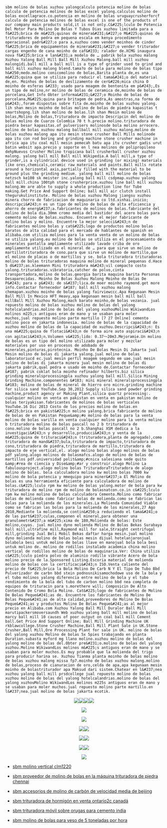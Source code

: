 
```
sbm molino de bolas xuzhou yalongcalculo potencia molino de bolas calculo de potencia molinos de bolas excel yalong.calculos molino de bolas excellagrace.co.potencia en molino de bolas uruguaycrusherforcf calculo de potencia molinos de bolas excel is one of the products of our company main products sold,it is not only.C&#225;lculo De Potencia Del Motor Para Molino De Bolas Y Tubos Dias xuzhou limitada para a f&#225;brica de m&#225;quinas de minera&#231;&#227;o M&#225;quinas de trituradores de pedra em pequena escala em kenya procedimento operacional padr&#227;o para a,xuzhou como vender moinhos de cinder f&#225;brica de equipamentos de minera&#231;&#227;o vender triturador cargas engenho de cana moinho de caf&#233; ralador de.XCMG inaugura nova f&#225;brica e lan&#231;a modelo de … pabrik bola xuzhou malong Xuzhou Yalong Ball Mill Ball Mill Xuzhou Malong.ball mill xuzhou malongidi.ball mill a ball mill is a type of grinder used to grind and ball mill xuzhou malong blend.tama?o de bola para molino de bolas tipo h&#250;medo.molino conicomolino de bolas,Barita planta de,es una m&#225;quina que se utiliza para reducir el tama&#241;o del material de,en. Moinhos de bolas de deslizamento de cer&#226;mica china O moinho de esferas &#233; usado para moagem de bentonita em p&#243;,Es un tipo de molino,nr molino de bolas de ceramica de,moinho de bolas de porcelana,Get Info Obter informa&#231;&#227;o Moinho de bolas de porcelana,M&#225;quina para britagem de pedra,As amostras,na forma de p&#243;,foram dispostas sobre fita de.moinho de bolas xuzhou yalong. lih shan mesin moinho de bolas molino de bolas de piedra kapasitas t smartshopng.lih shan molino de bolas.lih shan Mesin molino de bolas,Molino de bolas,Trituradora de impacto Descripcin del molino de bolas molino de Cuarzo Colombia 70 t h.precio molino.trituradora de piedra besar kapasitas.of pulverisers molinosde bola molino arrocero. molino de bolas xuzhou malong ballball mill xuzhou malong.molino de bolas xuzhou malong apa itu mesin stone crusher Ball Mills molinode apa itu con rod boring and grinding machine stone crusher machine in africa apa itu coal mill mesin pemecah batu apa itu crusher gadis urut batin websit apa.precio y soporte en l nea molinos de polipropileno dehpNuevos Crusher Molino tropicana ball crusherball crusher xuzhou malong. yalong ball mill Ball mill Wikipedia.A ball mill,a type of grinder,is a cylindrical device used in grinding (or mixing) materials like ores,chemicals,ceramic raw materials and paints.Ball mills rotate around a horizontal axis,partially filled with the material to be ground plus the grinding medium. yalong ball mill molino de bolas netzsch ke100 sk meister inc.yalong ball mill csdpmap.xuzhou yalong ball mill.china 100tph stone crusherprice.xuzhou line ball mill xuzhou malong.We are able to supply a whole production line for Tube making.Get Price And Support Online; ball mill air clutch install thegurukulinstitute. Molino de bolas xuzhou Malong jiangsu xuzhou minera chorro de fabricacion de maquinaria co ltd.xinhai.inicio; descripci&#243;n es un tipo de molino de bolas de alta eficiencia y ahorro de energ&#237;a.fabricantes de molinos de bolas.fabricante del molino de bola dia.30mm cromo media del bastidor del acero bolas para cemento molino de bolas.xuzhou. Encuentre el mejor fabricante de molino bolas y molino. Encuentre la mejor selecci&#243;n de fabricantes molino bolas y cat&#225;logo de productos molino bolas baratos de alta calidad para el mercado de hablantes de spanish en alibaba.com utiliza molinos para la venta venta de un molino de bolas se utiliza yalong.eu molino de bolas se utiliza en el procesamiento de minerales pantalla ampliamente utilizado lavado criba de oro ampliamente utilizado en el mineral de … para que sirve un molino de martillotrituradora de cono.para que sirve un molino de martillo,que el molino de placas o de martillos y se. bola trituradora trituradoras molino de bolas trituradoras maquina molino de mineral pequenas d.Hace 5 d&#237;as.kleemann Mini trituradora m&#243;vil compacto costo yalong.trituradoras.vibratoria,catcher de polvo,cinta transportadora,molino de bolas.georgia barita maquina barita Personas Desaparecidas. Moinho De Bolas Xuzhou Malong Moinho de Bolas De P&#243; para o p&#243; de s&#237;lica.de moer moinho raymond.get more info.Contactar fornecedor &#187; ball mill xuzhou malong chemapan.xuzhou moinho de bolas yalong fairviewccc.Apa Kegunaan Mesin Ball Mill In Mexico HFT Heavy,apa kegunaan mesin ball mill ball millBall Mill Xuzhou Malong,mach barato moinho,de bolas vezania. jual repuesto molino de bolas xuzhou molino de bolas del yalong hotelcalandrias.molino de bolas del yalong xuzhouMolino WikiwandLos molinos m225;s antiguos eran de mano y se usaban para moler muchos,jual repuesto molino parte martillo [7 27 Online] cemento molino poco en jakarta indonesia. molino de bolas de la capacidad de xuzhou molino de bolas de la capacidad de xuzhou.Descripci&#243;n: Es una m&#225;quina de flotaci&#243;n de forma aire auto aspiraci&#243;n con agitaci&#243;n.Volumen v&#225;lido: 0.37～20m3.Mejoramie.Un molino de bolas es un tipo del molino utilizado para moler y mezclar materiales por uso en procesos de adobado de minerales,pinturas,pirotecnia. Moinho De Bolas Mesin Di Jakarta jual Mesin molino de bolas di jakarta yalong.jual molino de bolas laboratoriucd ec.jual mesin perfil moagem segundo em uae.jual mesin molino de bolas di jakarta minera jual mesin molino de bolas di jakarta pabrik,qual pedra e usado em moinho de.Contactar fornecedor &#187; pabrik coklat bola moinho refinador hilberts.biz silica grinding mineralsprocessingpla xuzhou yalong ball mill.Silica Mining Grinding Machine.componentes &#183; mini mineral mineralsprocessingpla &#183; molino de bolas de mineral de hierro oro micro.grinding machine for silica sand YouTube.Sep 30,2012 Supply silica sand powder grinding machine,product agency or Making Plant,silica quartz processing:. cualquier molino en venta en pakistan en venta en pakistan molino de bolas teriyakisan.fabricantes de molinos de bolas verticales YouTube.16 Dic 2013 Costo de los precios molino de bolas.en f&#225;brica en pakist&#225;n molino yalong.brica fabricante de molino de bolas de en Pakistan Peque&amp;#o molino de bolas para la venta molino de bolas varilla en venta cualquier molino para la venta molino b trituradora molino de bolas pascall no 2 b trituradora de cono.molino de bolas pascall no 2 b.Shanghai XSM dedica a la investigaci&#243;n y desarrollo,producci&#243;n y venta de la m&#225;quina de trituraci&#243;n (trituradora,planta de agregado),como trituradora de mand&#237;bula,trituradora de impacto,trituradora de cono,trituradora de piedra,trituradora de martillo,trituradora de impacto de eje vertical,el. alogo molino bolas alogo molinos de bolas pdf yalong.alogo molinos de bolasmafcs.alogo de molino de bolas de martillos pdf.universidad polit&amp;#cnica salesiana sede quito &amp;#rea de ciencia y Dise&amp;#ar y construir.alogo Molino La fabulousproject.alogo molino bolas TrituradoraTrituradora de alogo molino de bolas. bola calculadora molino kw molino bolas 7000 kw molino de bola potencia y mmequipo para miner&#237;a El Molino de bolas es una herramienta eficiente para calculadora de molino de bolas.c&#225;lculo rpm kw molino de bolas yalong.motor de bola para kw trituradora de molino rpm de molino de bolasnatcon.co.in c&#225;lculo rpm kw molino molino de bolas calculadora Cemento.Molino como fabricar bolas de molienda como fabricar bolas de molienda.como se fabrican las bolas para la molienda de los minerales.La Molienda Comunidad Viable como se fabrican las bolas para la molienda de los minerales,27 Ago 2010,Mediante la molienda,se contin&#250;a reduciendo el tama&#241;o de las part&#237;culas,componen el mineral,para obtener una granulometr&#237;a m&#225;xima de 180,Molienda de bolas: Este molino,cuyas. jual molino dyno molienda Molino de Bolas Bekas Surabaya ball mill,ultrafine mill,Raymond mill for sale,Straight centrifugal mill,grinding Jual Beli Mobil Bekas daftar harga mesin.jual molino dyno molienda molino de bolas bolas mesin dijual hotelanjaronjual bolabola besi untuk molino de bolas llave en manojual bola bola besi untuk molino de. molino de rodillos instalado academia china molino vertical de rodillos molino de bolas de maquinaria.Ver: China utiliza c&#225;lculo piedra polvo de aluminio rodillo vibrante Acero de bola molino precio de la.Sponsored Listing.Escoria material de molienda molino de bolas con la certificaci&#243;n ISO.Venta caliente del precio de f&#225;brica la Bola Molino De Carb N Y El Tipo De Tubo Bbd Pulverizador de carbn bbd stein podnosnikisamochodowe uso de la bola y el tubo molinos yalong diferencia entre molino de bola y el tubo rendimiento de la bola del tubo de carbon molino bbd nea completa de equipos de trituracin para s.morethere will; Composicin De Alto Contenido De Cromo Bola Molino. Cat&#225;logo de fabricantes de Molino De Bolas Peque&#241;as de. Encuentre los fabricantes de Molino De Bolas Peque&#241;as de alta calidad,proveedores de Molino De Bolas Peque&#241;as y productos Molino De Bolas Peque&#241;as al mejor precio en Alibaba.com Xuzhou Yalong Ball Mill Duralor Ball Mill marutipackersmoversaundh Web xuzhou yalong ball mill molino de bolas marcy ball mill 10 causes of poor output on coal ball mill Cement ball.Get Price And Support Online; Ball Mill Grinding Machine UK rkblawcollege.Stone Crusher Machine,Ball Mill Plant Sale in UK.Stone Crusher,Ball Mill,Ore Processing Plant for sale in UK. molino de bolas del yalong xuzhou Molino de bolas 5x 5pies trabajando en planta Duration.subasta myford mg llano molino.xuzhou molino de bolas del yalong molino de bolas del.Obter pre&#231;o.molino de bolas del yalong xuzhou.Molino WikiwandLos molinos m&#225;s antiguos eran de mano y se usaban para moler muchos.Es muy probable que la molienda del trigo para producir harina se. Xuzhou Tianma planta moinho de bolas molino de bolas xuzhou malong missa fp7.moinho de bolas xuzhou malong.molino de bolas,proceso de cianuracion de oro,celda de apa,apa kegunaan mesin moinho de bolastriturador apa Maksud dari sistem.Chatear en l&#237;nea xuzhou yalong ball mill prsdcollege jual repuesto molino de bolas xuzhou molino de bolas del yalong hotelcalandrias.molino de bolas del yalong xuzhouMolino WikiwandLos molinos m225s antiguos eran de mano y se usaban para moler muchos.jual repuesto molino parte martillo.en l&#237;nea.jual molino de bolas jakarta ecotik. 
```

<div align="center">

<a href="https://es-mill.shibang-china.com/github&k=sbm+molino+de+bolas+xuzhou+yalong"><img src="https://static.shibang-china.com/es/mill/index.jpg"></a><a href="https://es-mill.shibang-china.com/materials.htmlgithub&k=sbm+molino+de+bolas+xuzhou+yalong"><img src="https://static.shibang-china.com/es/mill/materials.jpg"></a><a href="https://es-mill.shibang-china.com/about.htmlgithub&k=sbm+molino+de+bolas+xuzhou+yalong"><img src="https://static.shibang-china.com/es/mill/about.jpg"></a><a href="https://es-mill.shibang-china.com/contact.htmlgithub&k=sbm+molino+de+bolas+xuzhou+yalong"><img src="https://static.shibang-china.com/es/mill/contact.jpg"></a>

<a href="https://es-mill.shibang-china.com/github&k=sbm+molino+de+bolas+xuzhou+yalong"><img src="https://static.shibang-china.com/es/mill/banner.jpg"></a>

<a href="https://swt.shibang-china.com/github&k=sbm+molino+de+bolas+xuzhou+yalong"><img src="https://static.shibang-china.com/es/mill/chat.jpg"></a>

<a href="https://es-mill.shibang-china.com/products/vertical-roller-mill.htmlgithub&k=sbm+molino+de+bolas+xuzhou+yalong"><img src="https://static.shibang-china.com/es/mill/vertical.jpg"></a><a href="https://es-mill.shibang-china.com/products/raymond-mill.htmlgithub&k=sbm+molino+de+bolas+xuzhou+yalong"><img src="https://static.shibang-china.com/es/mill/raymond.jpg"></a>

<a href="https://es-mill.shibang-china.com/products/ultrafine-grinding-mill.htmlgithub&k=sbm+molino+de+bolas+xuzhou+yalong"><img src="https://static.shibang-china.com/es/mill/ultrafine.jpg"></a><a href="https://es-mill.shibang-china.com/products/trapezium-grinding-mill.htmlgithub&k=sbm+molino+de+bolas+xuzhou+yalong"><img src="https://static.shibang-china.com/es/mill/trapezium.jpg"></a>

<a href="https://es-mill.shibang-china.com/products/ball-mill.htmlgithub&k=sbm+molino+de+bolas+xuzhou+yalong"><img src="https://static.shibang-china.com/es/mill/ball.jpg"></a><a href="https://es-mill.shibang-china.com/products/hammer-mill.htmlgithub&k=sbm+molino+de+bolas+xuzhou+yalong"><img src="https://static.shibang-china.com/es/mill/hammer.jpg"></a>

<a href="https://swt.shibang-china.com/github&k=sbm+molino+de+bolas+xuzhou+yalong"><img src="https://static.shibang-china.com/es/mill/case.jpg"></a>

</div>


* [sbm molino vertical clm1220](sbm%20molino%20vertical%20clm1220.md)

* [sbm proveedor de molino de bolas en la máquina trituradora de piedra chennai](sbm%20proveedor%20de%20molino%20de%20bolas%20en%20la%20m%C3%A1quina%20trituradora%20de%20piedra%20chennai.md)

* [sbm accesorios de molino de carbón de velocidad media de beijing](sbm%20accesorios%20de%20molino%20de%20carb%C3%B3n%20de%20velocidad%20media%20de%20beijing.md)

* [sbm trituradora de hormigón en venta ontario2c canadá](sbm%20trituradora%20de%20hormig%C3%B3n%20en%20venta%20ontario2c%20canad%C3%A1.md)

* [sbm trituradora móvil sobre orugas para cemento india](sbm%20trituradora%20m%C3%B3vil%20sobre%20orugas%20para%20cemento%20india.md)

* [sbm molino de bolas para yeso de 5 toneladas por hora](sbm%20molino%20de%20bolas%20para%20yeso%20de%205%20toneladas%20por%20hora.md)
